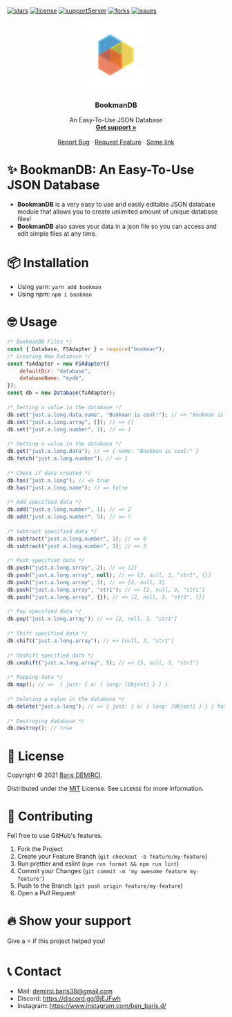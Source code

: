[![stars](https://img.shields.io/github/stars/barbarbar338/bookman?color=yellow&logo=github&style=for-the-badge)](https://github.com/barbarbar338/bookman)
[![license](https://img.shields.io/github/license/barbarbar338/bookman?logo=github&style=for-the-badge)](https://github.com/barbarbar338/bookman)
[![supportServer](https://img.shields.io/discord/711995199945179187?color=7289DA&label=Support&logo=discord&style=for-the-badge)](https://discord.gg/BjEJFwh)
[![forks](https://img.shields.io/github/forks/barbarbar338/bookman?color=green&logo=github&style=for-the-badge)](https://github.com/barbarbar338/bookman)
[![issues](https://img.shields.io/github/issues/barbarbar338/bookman?color=red&logo=github&style=for-the-badge)](https://github.com/barbarbar338/bookman)

<p align="center">
  <img src="https://raw.githubusercontent.com/barbarbar338/readme-template/main/icon.png" alt="Logo" width="160" height="160" />
  <h3 align="center">BookmanDB</h3>

  <p align="center">
    An Easy-To-Use JSON Database
    <br />
    <a href="https://discord.gg/BjEJFwh"><strong>Get support »</strong></a>
    <br />
    <br />
    <a href="https://github.com/barbarbar338/bookman/issues">Report Bug</a>
    ·
    <a href="https://github.com/barbarbar338/bookman/issues">Request Feature</a>
    ·
    <a href="https://barbarbar338.fly.dev">Some link</a>
  </p>
</p>

# ✨ BookmanDB: An Easy-To-Use JSON Database

-   <b>BookmanDB</b> is a very easy to use and easily editable JSON database module that allows you to create unlimited amount of unique database files!
-   <b>BookmanDB</b> also saves your data in a json file so you can access and edit simple files at any time.

# 📦 Installation

-   Using yarn: `yarn add bookman`
-   Using npm: `npm i bookman`

# 🤓 Usage

```js
/* BookmanDB Files */
const { Database, FSAdapter } = require("bookman");
/* Creating New Database */
const fsAdapter = new FSAdapter({
	defaultDir: "database",
	databaseName: "mydb",
});
const db = new Database(fsAdapter);

/* Setting a value in the database */
db.set("just.a.long.data.name", "Bookman is cool!"); // => "Bookman is cool!"
db.set("just.a.long.array", []); // => []
db.set("just.a.long.number", 1); // => 1

/* Getting a value in the database */
db.get("just.a.long.data"); // => { name: "Bookman is cool!" }
db.fetch("just.a.long.number"); // => 1

/* Check if data created */
db.has("just.a.long"); // => true
db.has("just.a.long.name"); // => false

/* Add specified data */
db.add("just.a.long.number", 1); // => 2
db.add("just.a.long.number", 5); // => 7

/* Subtract specified data */
db.subtract("just.a.long.number", 1); // => 6
db.subtract("just.a.long.number", 3); // => 3

/* Push specified data */
db.push("just.a.long.array", 2); // => [2]
db.push("just.a.long.array", null); // => [2, null, 3, "str1", {}]
db.push("just.a.long.array", 3); // => [2, null, 3]
db.push("just.a.long.array", "str1"); // => [2, null, 3, "str1"]
db.push("just.a.long.array", {}); // => [2, null, 3, "str1", {}]

/* Pop specified data */
db.pop("just.a.long.array"); // => [2, null, 3, "str1"]

/* Shift specified data */
db.shift("just.a.long.array"); // => [null, 3, "str1"]

/* Unshift specified data */
db.unshift("just.a.long.array", 5); // => [5, null, 3, "str1"]

/* Mapping data */
db.map(); // =>  { just: { a: { long: [Object] } } }

/* Deleting a value in the database */
db.delete("just.a.long"); // => { just: { a: { long: [Object] } } } has been deleted

/* Destroying database */
db.destroy(); // true
```

# 📄 License

Copyright © 2021 [Barış DEMİRCİ](https://github.com/barbarbar338).

Distributed under the [MIT](https://mit-license.org/) License. See `LICENSE` for more information.

# 🧦 Contributing

Fell free to use GitHub's features.

1. Fork the Project
2. Create your Feature Branch (`git checkout -b feature/my-feature`)
3. Run prettier and eslint (`npm run format && npm run lint`)
4. Commit your Changes (`git commit -m 'my awesome feature my-feature'`)
5. Push to the Branch (`git push origin feature/my-feature`)
6. Open a Pull Request

# 🔥 Show your support

Give a ⭐️ if this project helped you!

# 📞 Contact

-   Mail: demirci.baris38@gmail.com
-   Discord: https://discord.gg/BjEJFwh
-   Instagram: https://www.instagram.com/ben_baris.d/
